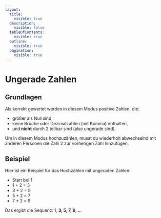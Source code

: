 ```yaml
---
layout:
  title:
    visible: true
  description:
    visible: false
  tableOfContents:
    visible: true
  outline:
    visible: true
  pagination:
    visible: true
---
```


# Ungerade Zahlen

## Grundlagen

Als korrekt gewertet werden in diesem Modus positive Zahlen, die:

* größer als Null sind,
* keine Brüche oder Dezimalzahlen (mit Komma) enthalten,
* und **nicht** durch 2 teilbar sind (also ungerade sind).

Um in diesem Modus hochzuzählen, musst du wiederholt abwechselnd mit anderen Personen die Zahl 2 zur vorherigen Zahl hinzufügen.

## Beispiel

Hier ist ein Beispiel für das Hochzählen mit ungeraden Zahlen:

* Start bei 1
* 1 + 2 = 3
* 3 + 2 = 5
* 5 + 2 = 7
* 7 + 2 = 9

Das ergibt die Sequenz: &#x31;**, 3, 5, 7, 9, …**

